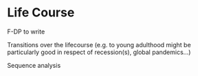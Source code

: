 # Life Course

F-DP to write

Transitions over the lifecourse (e.g. to young adulthood might be particularly good in respect of recession(s), global pandemics…)

Sequence analysis
